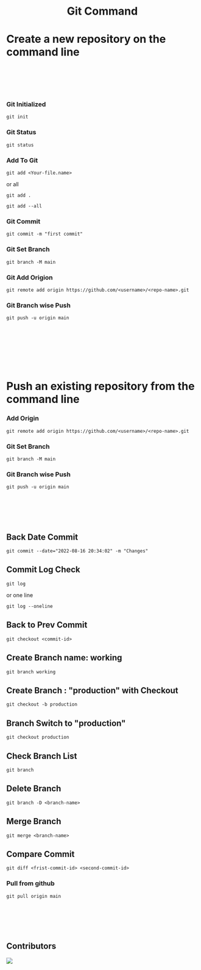 <h1  align="center">Git Command</h1>

# Create a new repository on the command line

<br/> 
<br/> 
<br/> 
<br/>

### Git Initialized

    git init

### Git Status

    git status

### Add To Git

    git add <Your-file.name>

or all

    git add .

    git add --all

### Git Commit

    git commit -m "first commit"

### Git Set Branch

    git branch -M main

### Git Add Origion

    git remote add origin https://github.com/<username>/<repo-name>.git

### Git Branch wise Push

    git push -u origin main

<br/> 
<br/> 
<br/> 
<br/> 
<br/> 
<br/>

# Push an existing repository from the command line

### Add Origin

    git remote add origin https://github.com/<username>/<repo-name>.git

### Git Set Branch

    git branch -M main

### Git Branch wise Push

    git push -u origin main

<br/> 
<br/> 
<br/> 
<br/>

## Back Date Commit

    git commit --date="2022-08-16 20:34:02" -m "Changes"

## Commit Log Check

    git log

or one line

    git log --oneline

## Back to Prev Commit

    git checkout <commit-id>

## Create Branch name: working

    git branch working

## Create Branch : "production" with Checkout

    git checkout -b production

## Branch Switch to "production"

    git checkout production

## Check Branch List

    git branch

## Delete Branch

    git branch -D <branch-name>

## Merge Branch

    git merge <branch-name>

## Compare Commit

    git diff <frist-commit-id> <second-commit-id>

### Pull from github

    git pull origin main

<br/> 
<br/> 
<br/> 
<br/>

## Contributors

<a  href="https://github.com/wapborhan/git-commands/graphs/contributors">
<img  src="https://contrib.rocks/image?repo=wapborhan/git-commands"  />
</a>
